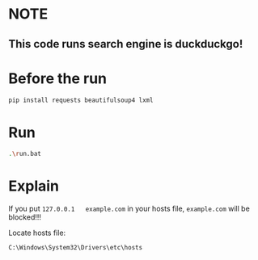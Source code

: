 # NOTE
This code runs search engine is duckduckgo!
---

# Before the run
```bash
pip install requests beautifulsoup4 lxml
```
# Run
```bash
.\run.bat
```
# Explain
If you put `127.0.0.1   example.com` in your hosts file, `example.com` will be blocked!!!

Locate hosts file: 
```
C:\Windows\System32\Drivers\etc\hosts
```
